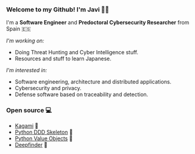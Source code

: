 ### Welcome to my Github! I'm Javi 👋🏻

I'm a **Software Engineer** and **Predoctoral Cybersecurity Researcher** from Spain 🇪🇸

_I'm working on:_

* Doing Threat Hunting and Cyber Intelligence stuff.
* Resources and stuff to learn Japanese.

_I'm interested in:_

* Software engineering, architecture and distributed applications.
* Cybersecurity and privacy.
* Defense software based on traceability and detection.

### Open source 💻

- [Kagami](https://github.com/javierparadadev/kagami) 🐙
- [Python DDD Skeleton](https://github.com/javierparadadev/python-ddd-skeleton) 🐍
- [Python Value Objects](https://github.com/javierparadadev/python-value-objects) 🐍
- [Deepfinder](https://github.com/javierparadadev/deepfinder) 🐍
